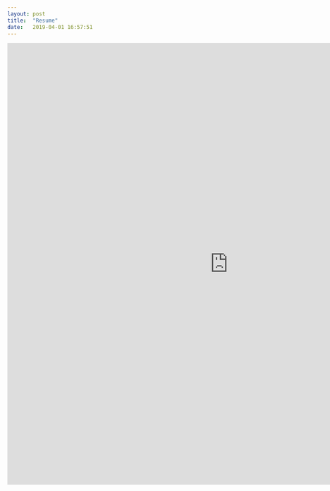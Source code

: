 ```yaml
---
layout: post
title:  "Resume"
date:   2019-04-01 16:57:51
---
```

<iframe width="1000" height="1000" align="left" src="https://docs.google.com/document/d/e/2PACX-1vTfshorCEqvRp7ofhfIugQIzIOwLf04DE16c1mWYY6YDUjoMDtZHjPMKgPtDs-M9-RFdxcsZoFGrnfS/pub?embedded=true" frameborder="0"> </iframe>
